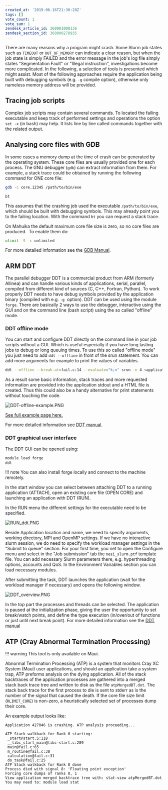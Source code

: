 ```yaml
---
created_at: '2019-06-16T21:30:28Z'
tags: []
vote_count: 1
vote_sum: 1
zendesk_article_id: 360001008136
zendesk_section_id: 360000278935
---
```


There are many reasons why a program might crash. Some Slurm job states
such as `TIMEOUT` or `OUT_OF_MEMORY` can indicate a clear reason, but when
the job state is simply FAILED and the error message in the job's log
file simply states "Segmentation Fault" or "Illegal instruction",
investigations become more complicated. In the following, a selection of
tools is presented which might assist. Most of the following approaches
require the application being built with debugging symbols (e.g. `-g`
compile option), otherwise only nameless memory address will be
provided.

## Tracing job scripts

Complex job scripts may contain several commands. To located the failing
executable and keep track of performed settings and operations the
option `set -x` (in bash) may help. It lists line by line called
commands together with the related output.

## Analysing core files with GDB

In some cases a memory dump at the time of crash can be generated by the
operating system. These core files are usually provided one for each
process. The GNU debugger (`gdb`) can extract information from them. For
example, a stack trace could be obtained by running the following
command for ONE core file:

``` sh
gdb -c core.12345 /path/to/bin/exe
```

``` gbd
bt
```

This assumes that the crashing job used the executable
`/path/to/bin/exe`, which should be built with debugging symbols. This
may already point you to the failing location. With the command `bt`
you can request a stack trace.

On Mahuika the default maximum core file size is zero, so no core files
are produced.  To enable them do:

``` sh
ulimit -S -c unlimited
```

For more detailed information see the [GDB Manual](https://www.gnu.org/software/gdb/documentation/).

## ARM DDT

The parallel debugger DDT is a commercial product from ARM (formerly
Allinea) and can handle various kinds of applications, serial, parallel,
compiled from different kind of sources (C, C++, Fortran, Python). To
work properly DDT needs to have debug symbols provided by the
application binary (compiled with e.g. `-g`  option). DDT can be used
using the module `forge`. There are basically 2 ways to use the
debugger, interactive using the GUI and on the command line (bash
script) using the so called "offline" mode.

### DDT offline mode

You can start and configure DDT directly on the command line in your job
scripts without a GUI. Which is useful especially if you have long
lasting jobs to debug or long queuing times. To use this so called
"offline mode" you just need to add `ddt --offline` in front of the
srun statement. You can add more arguments for example to print the
values of variables.

```sh
ddt --offline --break-at=fail.c:14 --evaluate="k;n" srun -n 4 <application> <arguments>
```

As a result some basic information, stack traces and more requested
information are provided into the application stdout and a HTML file is
created. Thus this could also be a handy alternative for print
statements without touching the code.

![DDT-offline-example.PNG](./../assets/images/Debugging.PNG)

[See full example page here.](https://mand35.github.io/NeSI_docu_ext/ddt_sample.html)

For more detailed information see [DDT manual](https://developer.arm.com/docs/101136/latest/ddt/offline-debugging).

### DDT graphical user interface

The DDT GUI can be opened using:

``` sh
module load forge
ddt
```

!!! note
    You can also install forge locally and connect to the machine remotely.

In the start window you can select between attaching DDT to a running
application (ATTACH), open an existing core file (OPEN CORE) and
launching an application with DDT (RUN).

In the RUN menu the different settings for the executable need to be
specified.

![RUN\_ddt.PNG](./../assets/images/Debugging_0.PNG)

Beside Application location and name, we need to specify arguments,
working directory, MPI and OpenMP settings. If we have no interactive
slurm session, we do need to specify the workload manager settings in
the "Submit to queue" section. For your first time, you net to open the
Configure menu and select in the "Job submission" tab the
`nesi_slurm.ptf` template file. You can add necessary Slurm parameters
there, e.g. hyperthreading options, accounts and QoS. In the Environment
Variables section you can load necessary modules.

After submitting the task, DDT launches the application (wait for the
workload manager if necessary) and opens the following window.

![DDT\_overview.PNG](./../assets/images/Debugging_1.PNG)

In the top part the processes and threads can be selected. The
application is paused at the initialization phase, giving the user the
opportunity to set break/watch points, and define the type execution
(in/over/out of functions or just until next break point). For more
detailed information see the [DDT manual](https://developer.arm.com/docs/101136/latest/ddt)

## ATP (Cray Abnormal Termination Processing)

!!! warning
    This tool is only available on Māui.

Abnormal Termination Processing (ATP) is a system that monitors Cray XC
System (Maui) user applications, and should an application take a system
trap, ATP preforms analysis on the dying application. All of the stack
backtraces of the application processes are gathered into a merged  
stack back trace tree and written to disk as the file `atpMergedBT.dot`.
The stack back trace for the first process to die is sent to stderr as is
the number of the signal that caused the death. If the core file size
limit (`RLIMIT_CORE`) is non-zero, a heuristically selected set of
processes dump their core.

An example output looks like:

```out
Application 427046 is crashing. ATP analysis proceeding...

ATP Stack walkback for Rank 0 starting:
 _start@start.S:118
 __libc_start_main@libc-start.c:289
 main@fail.c:65
 m_routine@fail.c:38
 calculation@fail.c:31
 do_task@fail.c:25
ATP Stack walkback for Rank 0 done
Process died with signal 8: 'Floating point exception'
Forcing core dumps of ranks 0, 1
View application merged backtrace tree with: stat-view atpMergedBT.dot
You may need to: module load stat
```
